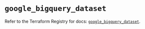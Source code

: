 # `google_bigquery_dataset`

Refer to the Terraform Registry for docs: [`google_bigquery_dataset`](https://registry.terraform.io/providers/hashicorp/google-beta/6.43.0/docs/resources/google_bigquery_dataset).
